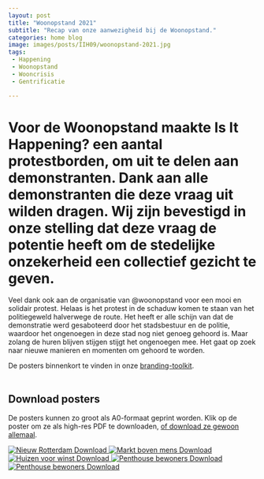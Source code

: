 ```yaml
---
layout: post
title: "Woonopstand 2021"
subtitle: "Recap van onze aanwezigheid bij de Woonopstand."
categories: home blog
image: images/posts/IIH09/woonopstand-2021.jpg
tags:
 - Happening
 - Woonopstand
 - Wooncrisis
 - Gentrificatie

---
```

# Voor de Woonopstand maakte **Is It Happening?** een aantal protestborden, om uit te delen aan demonstranten. Dank aan alle demonstranten die deze vraag uit wilden dragen. Wij zijn bevestigd in onze stelling dat deze vraag de potentie heeft om de stedelijke onzekerheid een collectief gezicht te geven.

Veel dank ook aan de organisatie van @woonopstand voor een mooi en solidair protest. Helaas is het protest in de schaduw komen te staan van het politiegeweld halverwege de route. Het heeft er alle schijn van dat de demonstratie werd gesaboteerd door het stadsbestuur en de politie, waardoor het ongenoegen in deze stad nog niet genoeg gehoord is. Maar zolang de huren blijven stijgen stijgt het ongenoegen mee. Het gaat op zoek naar nieuwe manieren en momenten om gehoord te worden.

De posters binnenkort te vinden in onze [branding-toolkit](https://www.rotterdamisithappening.nl/branding-toolkit/).
<br>
<br>

<article class="post" style="
	{%- if page.backgroundcolor -%}
		background-color:{{ page.backgroundcolor }};
	{%- endif -%}
	{%- if page.textcolor -%}
		color:{{ page.textcolor }};
	{%- endif -%}
	">
	<div class="poster-downloads">
		<div class="wrapper">
			<div class="post-content">
				<h1 class="poster-downloads-title">Download posters</h1>
				<p class="poster-downloads-text">De posters kunnen zo groot als A0-formaat geprint worden. Klik op de poster om ze als high-res PDF te downloaden, <a href="/images/posts/IIH08/downloads/woonopstand-posters.zip">of download ze gewoon allemaal</a>.</p>
				<div class="posters-container">
					<a href="/images/posts/IIH08/downloads/IIH08-posters-Nieuw-Rotterdam.pdf" download="Nieuw-Rotterdam.pdf" class="poster-image-container">
						<img class="poster-image" src="/images/posts/IIH08/thumbnails/IIH08-posters-Nieuw-Rotterdam.jpg" alt="Nieuw Rotterdam">
						<span class="poster-download-button">Download</span>
					</a>
					<a href="/images/posts/IIH08/downloads/IIH08-posters-Markt-boven-mens.pdf" download="Markt-boven-mens.pdf" class="poster-image-container">
						<img class="poster-image" src="/images/posts/IIH08/thumbnails/IIH08-posters-Markt-boven-mens.jpg" alt="Markt boven mens">
						<span class="poster-download-button">Download</span>
					</a>
					<a href="/images/posts/IIH08/downloads/IIH08-posters-Huizen-voor-winst.pdf" download="Huizen-voor-winst.pdf" class="poster-image-container">
						<img class="poster-image" src="/images/posts/IIH08/thumbnails/IIH08-posters-Huizen-voor-winst.jpg" alt="Huizen voor winst">
						<span class="poster-download-button">Download</span>
					</a>
					<a href="/images/posts/IIH08/downloads/IIH08-posters-Penthouse-bewoners.pdf" download="Penthouse-bewoners.pdf" class="poster-image-container">
						<img class="poster-image" src="/images/posts/IIH08/thumbnails/IIH08-posters-Penthouse-bewoners.jpg" alt="Penthouse bewoners">
						<span class="poster-download-button">Download</span>
					</a>
					<a href="/images/posts/IIH08/downloads/IIH08-posters-Hoogste-segment.pdf" download="Hoogste-segment.pdf" class="poster-image-container">
						<img class="poster-image" src="/images/posts/IIH08/thumbnails/IIH08-posters-Hoogste-segment.jpg" alt="Penthouse bewoners">
						<span class="poster-download-button">Download</span>
					</a>
				</div>
			</div>
		</div>
	</div>

</article>
